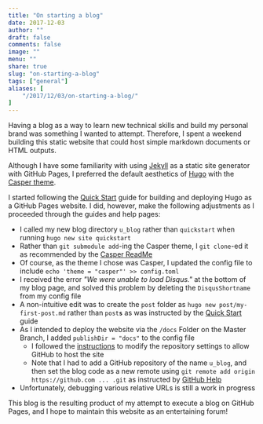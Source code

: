 ```yaml
---
title: "On starting a blog"
date: 2017-12-03
author: ""
draft: false
comments: false
image: ""
menu: ""
share: true
slug: "on-starting-a-blog"
tags: ["general"]
aliases: [
    "/2017/12/03/on-starting-a-blog/"
]
---
```


Having a blog as a way to learn new technical skills and build my personal brand was something I wanted to attempt. Therefore, I spent a weekend building this static website that could host simple markdown documents or HTML outputs. 

Although I have some familiarity with using [Jekyll](https://github.com/jekyll/jekyll) as a static site generator with GitHub Pages, I preferred the default aesthetics of [Hugo](https://gohugo.io/about/) with the [Casper theme](https://github.com/vjeantet/hugo-theme-casper).       

I started following the [Quick Start](http://gohugo.io/getting-started/quick-start/) guide for building and deploying Hugo as a GitHub Pages website. I did, however, make the following adjustments as I proceeded through the guides and help pages:   

+ I called my new blog directory `u_blog` rather than `quickstart` when running `hugo new site quickstart`     
+ Rather than `git submodule add`-ing the Casper theme, I `git clone`-ed it as recommended by the [Casper ReadMe](https://github.com/vjeantet/hugo-theme-casper)      
+ Of course, as the theme I chose was Casper, I updated the config file to include `echo 'theme = "casper"' >> config.toml`   
+ I received the error _"We were unable to load Disqus."_ at the bottom of my blog page, and solved this problem by deleting the `DisqusShortname` from my config file 
+ A non-intuitive edit was to create the `post` folder as `hugo new post/my-first-post.md` rather than `post`**`s`** as was instructed by the [Quick Start](http://gohugo.io/getting-started/quick-start/) guide     
+ As I intended to deploy the website via the `/docs` Folder on the Master Branch, I added `publishDir = "docs"` to the config file
	+ I followed the [instructions](http://gohugo.io/hosting-and-deployment/hosting-on-github/#deployment-via-docs-folder-on-master-branch) to modify the repository settings to allow GitHub to host the site    
	+ Note that I had to add a GitHub repository of the name `u_blog`, and then set the blog code as a new remote using `git remote add origin https://github.com ... .git` as instructed by [GitHub Help](https://help.github.com/articles/adding-a-remote/)        
+ Unfortunately, debugging various relative URLs is still a work in progress      

This blog is the resulting product of my attempt to execute a blog on GitHub Pages, and I hope to maintain this website as an entertaining forum!        
